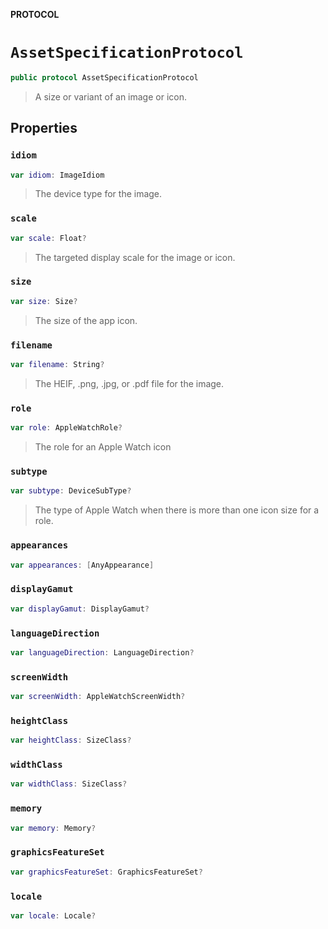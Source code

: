 **PROTOCOL**

# `AssetSpecificationProtocol`

```swift
public protocol AssetSpecificationProtocol
```

> A size or variant of an image or icon.

## Properties
### `idiom`

```swift
var idiom: ImageIdiom
```

> The device type for the image.

### `scale`

```swift
var scale: Float?
```

> The targeted display scale for the image or icon.

### `size`

```swift
var size: Size?
```

> The size of the app icon.

### `filename`

```swift
var filename: String?
```

> The HEIF, .png, .jpg, or .pdf file for the image.

### `role`

```swift
var role: AppleWatchRole?
```

> The role for an Apple Watch icon

### `subtype`

```swift
var subtype: DeviceSubType?
```

> The type of Apple Watch when there is more than one icon size for a role.

### `appearances`

```swift
var appearances: [AnyAppearance]
```

### `displayGamut`

```swift
var displayGamut: DisplayGamut?
```

### `languageDirection`

```swift
var languageDirection: LanguageDirection?
```

### `screenWidth`

```swift
var screenWidth: AppleWatchScreenWidth?
```

### `heightClass`

```swift
var heightClass: SizeClass?
```

### `widthClass`

```swift
var widthClass: SizeClass?
```

### `memory`

```swift
var memory: Memory?
```

### `graphicsFeatureSet`

```swift
var graphicsFeatureSet: GraphicsFeatureSet?
```

### `locale`

```swift
var locale: Locale?
```
